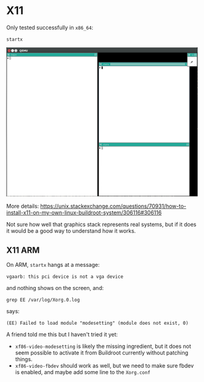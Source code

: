 # X11

Only tested successfully in `x86_64`:

    startx

![](x11.png)

More details: <https://unix.stackexchange.com/questions/70931/how-to-install-x11-on-my-own-linux-buildroot-system/306116#306116>

Not sure how well that graphics stack represents real systems, but if it does it would be a good way to understand how it works.

## X11 ARM

On ARM, `startx` hangs at a message:

    vgaarb: this pci device is not a vga device

and nothing shows on the screen, and:

    grep EE /var/log/Xorg.0.log

says:

    (EE) Failed to load module "modesetting" (module does not exist, 0)

A friend told me this but I haven't tried it yet:

- `xf86-video-modesetting` is likely the missing ingredient, but it does not seem possible to activate it from Buildroot currently without patching things.
- `xf86-video-fbdev` should work as well, but we need to make sure fbdev is enabled, and maybe add some line to the `Xorg.conf`
